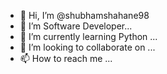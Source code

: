 - 👋 Hi, I’m @shubhamshahane98
- 👀 I’m Software Developer...
- 🌱 I’m currently learning Python ...
- 💞️ I’m looking to collaborate on  ...
- 📫 How to reach me ...

<!---
shubhamshahane98/shubhamshahane98 is a ✨ special ✨ repository because its `README.md` (this file) appears on your GitHub profile.
You can click the Preview link to take a look at your changes.
--->
